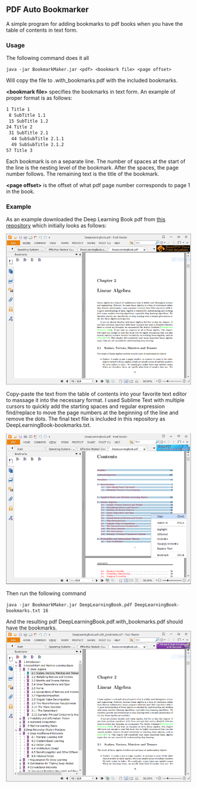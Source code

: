 ## PDF Auto Bookmarker ##

A simple program for adding bookmarks to pdf books when you have the table of contents in text form.

### Usage ###
The following command does it all
```
java -jar BookmarkMaker.jar <pdf> <bookmark file> <page offset>
```

Will copy the file <pdf> to <pdf>.with_bookmarks.pdf with the included bookmarks.

**&lt;bookmark file&gt;** specifies the bookmarks in text form. An example of proper format is as follows:

```
1 Title 1
 8 SubTitle 1.1
 15 SubTitle 1.2
24 Title 2
 31 SubTitle 2.1
  44 SubSubTitle 2.1.1
  49 SubSubTitle 2.1.2
57 Title 3
```
Each bookmark is on a separate line. The number of spaces at the start of the line is the nesting level of the bookmark.
After the spaces, the page number follows. The remaining text is the title of the bookmark.

**&lt;page offset&gt;** is the offset of what pdf page number corresponds to page 1 in the book.

### Example ###
As an example downloaded the Deep Learning Book pdf from [this repository](https://github.com/HFTrader/DeepLearningBook)
which initially looks as follows:

![Image of pdf without bookmarks](github/before.png)

Copy-paste the text from the table of contents into your favorite text editor to massage it into the necessary format.
I used Sublime Text with multiple cursors to quickly add the starting spaces and regular expression find/replace to move
the page numbers at the beginning of the line and remove the dots. The final text file is included in this repository as
DeepLearningBook-bookmarks.txt.

![Selecting text for bookmarks](github/copying.png)

Then run the following command
```
java -jar BookmarkMaker.jar DeepLearningBook.pdf DeepLearningBook-bookmarks.txt 16
```

And the resulting pdf DeepLearningBook.pdf.with_bookmarks.pdf should have the bookmarks.
![Image of pdf without bookmarks](github/after.png)